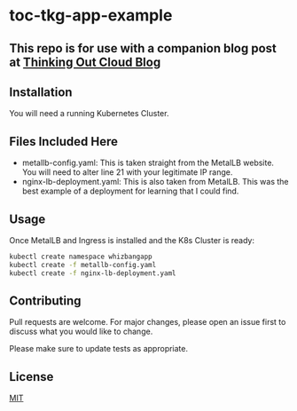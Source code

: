 # toc-tkg-app-example

## This repo is for use with a companion blog post at [Thinking Out Cloud Blog](https://thinkingoutcloud.org)

## Installation

You will need a running Kubernetes Cluster.

## Files Included Here

- metallb-config.yaml: This is taken straight from the MetalLB website. You will need to alter line 21 with your legitimate IP range.
- nginx-lb-deployment.yaml: This is also taken from MetalLB. This was the best example of a deployment for learning that I could find.

## Usage

Once MetalLB and Ingress is installed and the K8s Cluster is ready:

```bash
kubectl create namespace whizbangapp
kubectl create -f metallb-config.yaml
kubectl create -f nginx-lb-deployment.yaml
```

## Contributing

Pull requests are welcome. For major changes, please open an issue first to discuss what you would like to change.

Please make sure to update tests as appropriate.

## License

[MIT](https://choosealicense.com/licenses/mit/)

